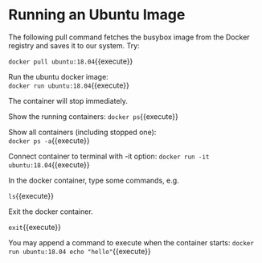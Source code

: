 <h1>Running an Ubuntu Image</h1>
The following pull command fetches the busybox image from the Docker registry and saves it to our system. Try:

 `docker pull ubuntu:18.04`{{execute}}


Run the ubuntu docker image:	<br/>
`docker run ubuntu:18.04`{{execute}}

The container will stop immediately.

Show the running containers:
`docker ps`{{execute}}


Show all containers (including stopped one):<br/>
`docker ps -a`{{execute}}


Connect container to terminal with -it option:
`docker run -it ubuntu:18.04`{{execute}}

In the docker container, type some commands, e.g.<br/>

`ls`{{execute}}


Exit the docker container.

`exit`{{execute}}


You may append a command to execute when the container starts:
`docker run ubuntu:18.04 echo "hello"`{{execute}}


